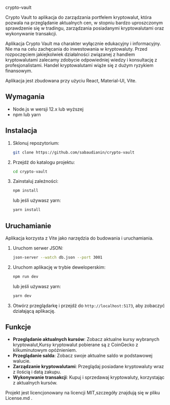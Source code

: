 crypto-vault

Crypto Vault to aplikacja do zarządzania portfelem kryptowalut, która pozwala na przeglądanie aktualnych cen, w stopniu bardzo uproszczonym sprawdzenie się w tradingu, zarządzania posiadanymi kryptowalutami oraz wykonywanie transakcji.

Aplikacja Crypto Vault ma charakter wyłącznie edukacyjny i informacyjny. Nie ma na celu zachęcania do inwestowania w kryptowaluty. Przed rozpoczęciem jakiejkolwiek działalności związanej z handlem kryptowalutami zalecamy zdobycie odpowiedniej wiedzy i konsultację z profesjonalistami. Handel kryptowalutami wiąże się z dużym ryzykiem finansowym.

Aplikacja jest zbudowana przy użyciu React, Material-UI, Vite.

## Wymagania

- Node.js w wersji 12.x lub wyższej
- npm lub yarn

## Instalacja

1. Sklonuj repozytorium:
   ```bash
   git clone https://github.com/sabaudianin/crypto-vault
   ```
2. Przejdź do katalogu projektu:
   ```bash
   cd crypto-vault
   ```
3. Zainstaluj zależności:
   ```bash
   npm install
   ```
   lub jeśli używasz yarn:
   ```bash
   yarn install
   ```

## Uruchamianie

Aplikacja korzysta z Vite jako narzędzia do budowania i uruchamiania.

1. Uruchom serwer JSON:
   ```bash
   json-server --watch db.json --port 3001
   ```
2. Uruchom aplikację w trybie deweloperskim:
   ```bash
   npm run dev
   ```
   lub jeśli używasz yarn:
   ```bash
   yarn dev
   ```
3. Otwórz przeglądarkę i przejdź do `http://localhost:5173`, aby zobaczyć działającą aplikację.

## Funkcje

- **Przeglądanie aktualnych kursów**: Zobacz aktualne kursy wybranych kryptowalut,Kursy kryptowalut pobierane są z CoinGecko z kilkuminutowym opóźnieniem.
- **Przeglądanie salda**: Zobacz swoje aktualne saldo w podstawowej walucie.
- **Zarządzanie kryptowalutami**: Przeglądaj posiadane kryptowaluty wraz z ilością i datą zakupu.
- **Wykonywanie transakcji**: Kupuj i sprzedawaj kryptowaluty, korzystając z aktualnych kursów.

Projekt jest licencjonowany na licencji MIT,szczegóły znajdują się w pliku License.md .
